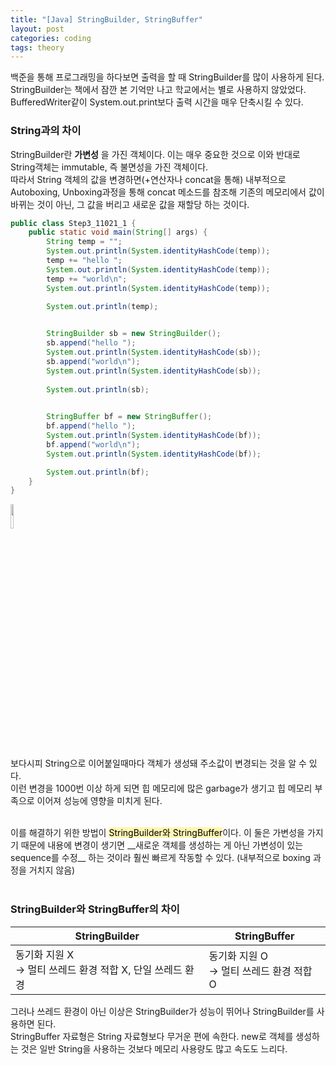 ```yaml
---
title: "[Java] StringBuilder, StringBuffer"
layout: post
categories: coding
tags: theory
---
```


백준을 통해 프로그래밍을 하다보면 출력을 할 때 StringBuilder를 많이 사용하게 된다. StringBuilder는 책에서 잠깐 본 기억만 나고 학교에서는 별로 사용하지 않았었다.    
BufferedWriter같이 System.out.print보다 출력 시간을 매우 단축시킬 수 있다.    

### String과의 차이
StringBuilder란 __가변성__ 을 가진 객체이다. 이는 매우 중요한 것으로 이와 반대로 String객체는 immutable, 즉 불면성을 가진 객체이다.    
따라서 String 객체의 값을 변경하면(+연산자나 concat을 통해) 내부적으로 Autoboxing, Unboxing과정을 통해 concat 메소드를 참조해 기존의 메모리에서 값이 바뀌는 것이 아닌, 그 값을 버리고 새로운 값을 재할당 하는 것이다.   

```java
public class Step3_11021_1 {
    public static void main(String[] args) {
        String temp = "";
        System.out.println(System.identityHashCode(temp));
        temp += "hello ";
        System.out.println(System.identityHashCode(temp));
        temp += "world\n";
        System.out.println(System.identityHashCode(temp));
        
        System.out.println(temp);


        StringBuilder sb = new StringBuilder();
        sb.append("hello ");
        System.out.println(System.identityHashCode(sb));
        sb.append("world\n");
        System.out.println(System.identityHashCode(sb));
        
        System.out.println(sb);

        
        StringBuffer bf = new StringBuffer();
        bf.append("hello ");
        System.out.println(System.identityHashCode(bf));
        bf.append("world\n");
        System.out.println(System.identityHashCode(bf));

        System.out.println(bf);
    }
}
```    

<img src="https://user-images.githubusercontent.com/68698007/123508882-04042980-d6ad-11eb-8223-a6b41ff11072.png" width="10%" height="10%">

보다시피 String으로 이어붙일때마다 객체가 생성돼 주소값이 변경되는 것을 알 수 있다.
<br>
이런 변경을 1000번 이상 하게 되면 힙 메모리에 많은 garbage가 생기고 힙 메모리 부족으로 이어져 성능에 영향을 미치게 된다.    

<br>
이를 해결하기 위한 방법이 <mark style='background-color: #fff5b1'>StringBuilder와 StringBuffer</mark>이다.    
이 둘은 가변성을 가지기 때문에 내용에 변경이 생기면 __새로운 객체를 생성하는 게 아닌 가변성이 있는
sequence를 수정__ 하는 것이라 훨씬 빠르게 작동할 수 있다. (내부적으로 boxing 과정을 거치지 않음)
<br><br>

### StringBuilder와 StringBuffer의 차이
|StringBuilder|StringBuffer|
|-----|-----|
동기화 지원 X<br> -> 멀티 쓰레드 환경 적합 X, 단일 쓰레드 환경|동기화 지원 O<br> -> 멀티 쓰레드 환경 적합 O|

그러나 쓰레드 환경이 아닌 이상은 StringBuilder가 성능이 뛰어나 StringBuilder를 사용하면 된다.    
StringBuffer 자료형은 String 자료형보다 무거운 편에 속한다. new로 객체를 생성하는 것은 일반 String을 사용하는 것보다
메모리 사용량도 많고 속도도 느리다. 
